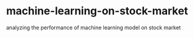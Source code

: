# machine-learning-on-stock-market
analyzing the performance of machine learning model on stock market
